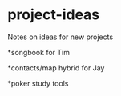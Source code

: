 # project-ideas
Notes on ideas for new projects

*songbook for Tim

*contacts/map hybrid for Jay

*poker study tools
